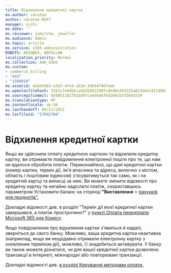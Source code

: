 ```yaml
---
title: Відхилення кредитної картки
ms.author: cmcatee
author: cmcatee-MSFT
manager: scotv
ms.date: ''
ms.reviewer: jamitche, jmueller
ms.audience: Admin
ms.topic: article
ms.service: o365-administration
ROBOTS: NOINDEX, NOFOLLOW
localization_priority: Normal
ms.collection: Adm_O365
ms.custom:
- commerce_billing
- "443"
- "1500018"
ms.assetid: 4e6d34b3-e3e5-4fcd-a52e-34b54746feeb
ms.openlocfilehash: 31b3cfed4b5cadd2b5b2290fc8ed6e203225a0235be141140b5ecbd01efc2f98
ms.sourcegitcommit: 920051182781bd97ce4d4d6fbd268cb37b84d239
ms.translationtype: MT
ms.contentlocale: uk-UA
ms.lasthandoff: 08/11/2021
ms.locfileid: "57892708"
---
```

# <a name="declined-credit-card"></a>Відхилення кредитної картки

Якщо ви здійснили оплату кредитною карткою та відхилили кредитну картку, ви отримаєте повідомлення електронної пошти про те, що нам не вдалося обробити платіж. Переконайтеся, що [](https://go.microsoft.com/fwlink/p/?linkid=842054) дані кредитної картки (номер картки, термін дії, ім'я власника та адреса, включно з містом, область і поштовим індексом) з'ясуватимуться так само, як і на кредитній картці та виписці за нею. Ви можете змінити відомості про кредитну картку  та негайно надіслати платіж, скориставшись параметром Установити баланс на сторінці **"Виставлення**  >  [рахунків для продуктів".](https://go.microsoft.com/fwlink/p/?linkid=842054)

Докладні відомості див. в розділі "Термін дії моєї кредитної картки завершився, а платіж прострочено?" у [пункті Оплата передплати Microsoft 365 для бізнесу](https://docs.microsoft.com/microsoft-365/commerce/billing-and-payments/pay-for-your-subscription#what-if-my-credit-card-was-declined-and-my-payment-is-past-due).
  
Якщо повідомлення про відхилення картки з'явиться й надалі, зверніться до свого банку. Можливо, ваша кредитна картка неактивна (наприклад, якщо ви нещодавно отримали електронну картку з оновленим терміном дії), можливо, її знадобиться активувати. У банку ви також можете дізнатися, чи для вашої кредитної картки дозволено транзакції в Інтернеті, міжнародні або повторювані транзакції.
  
Докладні відомості див. [в розділі Керування методами оплати.](https://docs.microsoft.com/microsoft-365/commerce/billing-and-payments/manage-payment-methods)